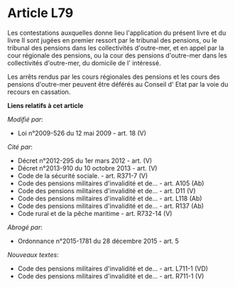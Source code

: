 # Article L79

Les contestations auxquelles donne lieu l'application du présent livre et du livre II sont jugées en premier ressort par le
tribunal des pensions, ou le tribunal des pensions dans les collectivités d'outre-mer, et en appel par la cour régionale des
pensions, ou la cour des pensions d'outre-mer dans les collectivités d'outre-mer, du domicile de l' intéressé. 

Les arrêts rendus par les cours régionales des pensions et les cours des pensions d'outre-mer peuvent être déférés au Conseil
d' Etat par la voie du recours en cassation.

**Liens relatifs à cet article**

_Modifié par_:

  - Loi n°2009-526 du 12 mai 2009 - art. 18 (V)

_Cité par_:

  - Décret n°2012-295 du 1er mars 2012 - art. (V)
  - Décret n°2013-910 du 10 octobre 2013 - art. (V)
  - Code de la sécurité sociale. - art. R371-7 (V)
  - Code des pensions militaires d'invalidité et de... - art. A105 (Ab)
  - Code des pensions militaires d'invalidité et de... - art. D11 (V)
  - Code des pensions militaires d'invalidité et de... - art. L118 (Ab)
  - Code des pensions militaires d'invalidité et de... - art. R137 (Ab)
  - Code rural et de la pêche maritime - art. R732-14 (V)

_Abrogé par_:

  - Ordonnance n°2015-1781 du 28 décembre 2015 - art. 5

_Nouveaux textes_:

  - Code des pensions militaires d'invalidité et de... - art. L711-1 (VD)
  - Code des pensions militaires d'invalidité et de... - art. R711-1 (V)
